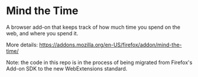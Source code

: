 # Mind the Time
A browser add-on that keeps track of how much time you spend on the web, and where you spend it.

More details: https://addons.mozilla.org/en-US/firefox/addon/mind-the-time/

Note: the code in this repo is in the process of being migrated from Firefox's Add-on SDK to the new WebExtensions standard.
